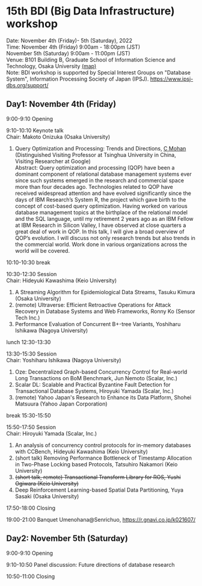 # 15th BDI (Big Data Infrastructure) workshop  
Date: November 4th (Friday)- 5th (Saturday), 2022  
Time:  November 4th (Friday) 9:00am - 18:00pm (JST)  
       November 5th (Saturday) 9:00am - 11:00pm (JST)  
Venue: B101 Building B, Graduate School of Information Science and Technology, Osaka University [(map)](https://www.ist.osaka-u.ac.jp/japanese/access/suita-campus.html)    
Note: BDI workshop is supported by Special Interest Groups on "Database System", Information Processing Society of Japan (IPSJ). https://www.ipsj-dbs.org/support/  

## Day1: November 4th (Friday)

9:00-9:10 Opening

9:10-10:10 Keynote talk  
Chair: Makoto Onizuka (Osaka University)
  1. Query Optimization and Processing: Trends and Directions, 
  [C Mohan](https://en.wikipedia.org/wiki/C._Mohan) (Distinguished Visiting Professor at Tsinghua University in China, Visiting Researcher at Google)  
  Abstract: Query optimization and processing (QOP) have been a dominant component of relational database management systems ever since such systems emerged in the research and commercial space more than four decades ago. Technologies related to QOP have received widespread attention and have evolved significantly since the days of IBM Research’s System R, the project which gave birth to the concept of cost-based query optimization. Having worked on various database management topics at the birthplace of the relational model and the SQL language, until my retirement 2 years ago as an IBM Fellow at IBM Research in Silicon Valley, I have observed at close quarters a great deal of work in QOP. In this talk, I will give a broad overview of QOP’s evolution. I will discuss not only research trends but also trends in the commercial world. Work done in various organizations across the world will be covered.

10:10-10:30 break

10:30-12:30 Session  
Chair: Hideyuki Kawashima (Keio University)
  1. A Streaming Algorithm for Epidemiological Data Streams, 
  Tasuku Kimura (Osaka University)
  2. (remote) Ultraverse: Efficient Retroactive Operations for Attack Recovery in Database Systems and Web Frameworks, 
  Ronny Ko (Sensor Tech Inc.)
  3. Performance Evaluation of Concurrent B+-tree Variants, 
  Yoshiharu Ishikawa (Nagoya University)

lunch 12:30-13:30

13:30-15:30 Session  
Chair: Yoshiharu Ishikawa (Nagoya University)
  1. Oze: Decentralized Graph-based Concurrency Control for Real-world Long Transactions on BoM Benchmark, 
Jun Nemoto (Scalar, Inc.)
  2. Scalar DL: Scalable and Practical Byzantine Fault Detection for Transactional Database Systems, 
Hiroyuki Yamada (Scalar, Inc.)
  3. (remote) Yahoo Japan's Research to Enhance its Data Platform, 
Shohei Matsuura (Yahoo Japan Corporation)

break 15:30-15:50

15:50-17:50 Session  
Chair: Hiroyuki Yamada (Scalar, Inc.)
  1. An analysis of concurrency control protocols for in-memory databases with CCBench, 
Hideyuki Kawashima (Keio University)
  2. (short talk) Removing Performance Bottleneck of Timestamp Allocation in Two-Phase Locking based Protocols, 
Tatsuhiro Nakamori (Keio University)
  3. ~~(short talk, remote) Transactional Transform Library for ROS, 
Yushi Ogiwara (Keio University)~~
  4. Deep Reinforcement Learning-based Spatial Data Partitioning, 
Yuya Sasaki (Osaka University)

17:50-18:00 Closing

19:00-21:00 Banquet 
  Umenohana@Senrichuo, https://r.gnavi.co.jp/k021607/


## Day2: November 5th (Saturday)

9:00-9:10 Opening

9:10-10:50 Panel discussion: Future directions of database research

10:50-11:00 Closing
